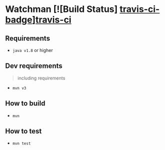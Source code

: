 Watchman [![Build Status] [travis-ci-badge]][travis-ci]
===

## Requirements

* `java v1.8` or higher

## Dev requirements
> including requirements

* `mvn v3`

## How to build

* `mvn`

## How to test

* `mvn test`

[travis-ci]: https://travis-ci.org/SkipperNoob/watchman
[travis-ci-badge]: https://travis-ci.org/SkipperNoob/watchman.svg?branch=master
